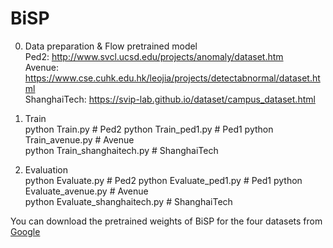 # BiSP

0. Data preparation & Flow pretrained model    
Ped2: http://www.svcl.ucsd.edu/projects/anomaly/dataset.htm  
Avenue: https://www.cse.cuhk.edu.hk/leojia/projects/detectabnormal/dataset.html  
ShanghaiTech: https://svip-lab.github.io/dataset/campus_dataset.html  

2. Train  
python Train.py # Ped2
python Train_ped1.py # Ped1
python Train_avenue.py # Avenue  
python Train_shanghaitech.py # ShanghaiTech  
  
4. Evaluation  
python Evaluate.py # Ped2
python Evaluate_ped1.py # Ped1
python Evaluate_avenue.py # Avenue  
python Evaluate_shanghaitech.py # ShanghaiTech  

You can download the pretrained weights of BiSP for the four datasets from [Google](https://drive.google.com/drive/folders/1Vcs2mryGiZmidjaQy1C0Elviv1ADzBru?usp=sharing)
